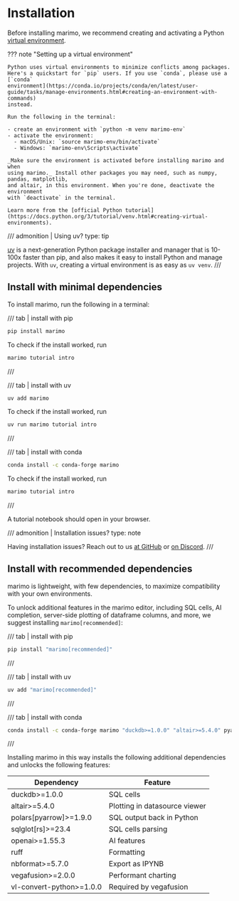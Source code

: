 # Installation

Before installing marimo, we recommend creating and activating a Python
[virtual environment](https://docs.python.org/3/tutorial/venv.html#creating-virtual-environments).

??? note "Setting up a virtual environment"

    Python uses virtual environments to minimize conflicts among packages.
    Here's a quickstart for `pip` users. If you use `conda`, please use a [`conda`
    environment](https://conda.io/projects/conda/en/latest/user-guide/tasks/manage-environments.html#creating-an-environment-with-commands)
    instead.

    Run the following in the terminal:

    - create an environment with `python -m venv marimo-env`
    - activate the environment:
      - macOS/Unix: `source marimo-env/bin/activate`
      - Windows: `marimo-env\Scripts\activate`

    _Make sure the environment is activated before installing marimo and when
    using marimo._ Install other packages you may need, such as numpy, pandas, matplotlib,
    and altair, in this environment. When you're done, deactivate the environment
    with `deactivate` in the terminal.

    Learn more from the [official Python tutorial](https://docs.python.org/3/tutorial/venv.html#creating-virtual-environments).

/// admonition | Using uv?
    type: tip

[uv](https://github.com/astral-sh/uv) is a next-generation Python package
installer and manager that is 10-100x faster than pip, and also makes it easy
to install Python and manage projects. With `uv`, creating a virtual
environment is as easy as `uv venv`.
///

## Install with minimal dependencies

To install marimo, run the following in a terminal:

/// tab | install with pip

```bash
pip install marimo
```

To check if the install worked, run

```bash
marimo tutorial intro
```

///

/// tab | install with uv

```bash
uv add marimo
```

To check if the install worked, run

```bash
uv run marimo tutorial intro
```

///

/// tab | install with conda

```bash
conda install -c conda-forge marimo
```

To check if the install worked, run

```bash
marimo tutorial intro
```

///

A tutorial notebook should open in your browser.

/// admonition | Installation issues?
    type: note

Having installation issues? Reach out to us [at GitHub](https://github.com/marimo-team/marimo/issues) or [on Discord](https://marimo.io/discord?ref=docs).
///

## Install with recommended dependencies

marimo is lightweight, with few dependencies, to maximize compatibility with
your own environments.

To unlock additional features in the marimo editor, including SQL cells,
AI completion, server-side plotting of dataframe columns, and more, we
suggest installing `marimo[recommended]`:

/// tab | install with pip

```bash
pip install "marimo[recommended]"
```

///

/// tab | install with uv

```bash
uv add "marimo[recommended]"
```

///

/// tab | install with conda

```bash
conda install -c conda-forge marimo "duckdb>=1.0.0" "altair>=5.4.0" pyarrow "polars>=1.9.0" "sqlglot[rs]>=23.4" "openai>=1.55.3" "ruff" "nbformat>=5.7.0" "vegafusion>=2.0.0" "vl-convert-python>=1.0.0"
```

///

Installing marimo in this way installs the following additional dependencies and unlocks the following features:

| Dependency                 | Feature                         |
|----------------------------|---------------------------------|
| duckdb>=1.0.0              | SQL cells                       |
| altair>=5.4.0              | Plotting in datasource viewer   |
| polars[pyarrow]>=1.9.0     | SQL output back in Python       |
| sqlglot[rs]>=23.4          | SQL cells parsing               |
| openai>=1.55.3             | AI features                     |
| ruff                       | Formatting                      |
| nbformat>=5.7.0            | Export as IPYNB                 |
| vegafusion>=2.0.0          | Performant charting             |
| vl-convert-python>=1.0.0   | Required by vegafusion          |

